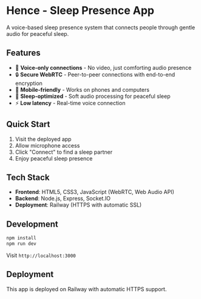 # Hence - Sleep Presence App

A voice-based sleep presence system that connects people through gentle audio for peaceful sleep.

## Features

- 🎤 **Voice-only connections** - No video, just comforting audio presence
- 🔒 **Secure WebRTC** - Peer-to-peer connections with end-to-end encryption
- 📱 **Mobile-friendly** - Works on phones and computers
- 🌙 **Sleep-optimized** - Soft audio processing for peaceful sleep
- ⚡ **Low latency** - Real-time voice connection

## Quick Start

1. Visit the deployed app
2. Allow microphone access
3. Click "Connect" to find a sleep partner
4. Enjoy peaceful sleep presence

## Tech Stack

- **Frontend**: HTML5, CSS3, JavaScript (WebRTC, Web Audio API)
- **Backend**: Node.js, Express, Socket.IO
- **Deployment**: Railway (HTTPS with automatic SSL)

## Development

```bash
npm install
npm run dev
```

Visit `http://localhost:3000`

## Deployment

This app is deployed on Railway with automatic HTTPS support.
